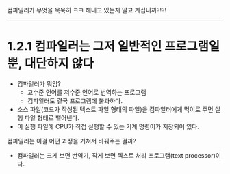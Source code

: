 컴파일러가 무엇을 묵묵히 ㅋㅋ 해내고 있는지 알고 계십니까?!?!

---

# 1.2.1 컴파일러는 그저 일반적인 프로그램일 뿐, 대단하지 않다
- 컴파일러가 뭐임?
  - 고수준 언어를 저수준 언어로 번역하는 프로그램
  - 컴파일러도 결국 프로그램에 불과하다.
- 소스 파일(코드가 작성된 텍스트 파일 형태의 파일)을 컴파일러에게 먹이로 주면 실행 파일 형태로 뱉어낸다.
- 이 실행 파일에 CPU가 직접 실행할 수 있는 기계 명령어가 저장되어 있다.

컴파일러는 이걸 어떤 과정을 거쳐서 바꿔주는 걸까?

- 컴파일러는 크게 보면 번역기, 작게 보면 텍스트 처리 프로그램(text processor)이다.
